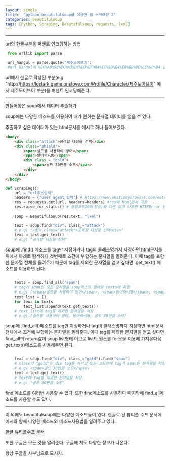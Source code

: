 ```yaml
---
layout: single
title:  "python-beautifulsoup를 이용한 웹 스크래핑 2"
categories: beautifulsoup
tags: [Python, Scraping, Beautifulsoup, requests, lxml]
---
```


<hr/>

 url의 한글부분을 퍼센트 인코딩하는 방법

```python
 from urllib import parse

 url_hangul = parse.quote("제주도이브이")
 #url_hangul에 %EC%A0%9C%EC%A3%BC%EB%8F%84%EC%9D%B4%EB%B8%8C%EC%9D%B4 값 저장
```
 url에서 한글로 작성된 부분(e.g "http://https://lostark.game.onstove.com/Profile/Character/제주도이브이" 에서 제주도이브이 부분)을 퍼센트 인코딩해준다.

<hr/>

 만들어놓은 soup에서 데이터 추출하기

 soup에는 다양한 메소드를 이용하여 내가 원하는 문자열 데이터를 얻을 수 있다.

 추출하고 싶은 데이터가 있는 html문서를 예시로 하나 들어보겠다.
```html
<body>
    <div class="attack">공격할 대상을 선택</div>
    <div class="shield">
        <span>실드를 사용하여 방어</span>
        <span>방어력+30</span>
        <div class = "gold">
            <span>골드 30만큼 소모</span>
        </div>
    </div>
</body>
```


```python
def Scraping():
    url = "url주소입력"
    headers = {"user agent 입력"} # https://www.whatismybrowser.com/detect/what-is-my-user-agent 에서 확인 가능
    res = requests.get(url, headers=headers) #res에 html문서 저장
    res.raise_for_status() # 응답코드200(정상)과 다른 값이 나오면 HTTPError 발생

    soup = BeautifulSoup(res.text, "lxml")

    text = soup.find("div", class_="attack")
    # e.g) "<div class="attack">공격할 대상을 선택<div>"
    text = text.get_text()
    # e.g) "공격할 대상을 선택"
```
 soup에 .find() 메소드를 tag만 지정하거나 tag의 클래스명까지 지정하면 html문서를 위에서 아래로 탐색하다 첫번째로 조건에 부합하는 문자열을 돌려준다. 
 이때 tag를 포함한 문자열 전체를 돌려주기 때문에 tag를 제외한 문자열을 얻고 싶다면 .get_text() 메소드를 이용하면 된다.

```python

    texts = soup.find_all("span")
    # tag가 span인 모든 문자열을 soup리스트 형태로 texts에 저장
    # e.g) [<span>실드를 사용하여 방어</span>, <span>방어력+30</span>, <span>골드 30만큼 소모</span>]
    text_list = []
    for text in texts
        text_list.append(text.get_text())
    # text_list에 tag를 제외한 문자열을 저장
    # e.g) [실드를 사용하여 방어, 방어력+30, 골드 30만큼 소모]
```
 soup에 .find_all()메소드를 tag만 지정하거나 tag의 클래스명까지 지정하면 html문서 전체에서 조건에 부합하는 문자열을 돌려준다.
 이때 tag를 제외한 문자열을 얻고 싶다면 find_all의 return값이 soup list형태 이므로 list의 원소를 for문을 이용해 가져온다음 get_text()메소드를 사용해주면 된다.

```python

    text = soup.find("div", class_="gold").find("span")
    # class가 "gold"인 div tag를 가지고 있는 코드안에 tag가 span인 문자열을 저장
    # e.g) <span>골드 30만큼 소모</span>
    text = text.get_text()
    # text에 tag를 제외한 문자열을 저장
    # e.g) "골드 30만큼 소모"
```
 find 메소드를 여러번 사용할 수 있다. 
 또한 find메소드를 사용하다 마지막에 find_all메소드를 사용할 수도 있다.

<hr/>

 이 외에도 beautifulsoup에는 다양한 메소드들이 있다.
 한글로 된 뷰티플 수프 문서에 예시와 함께 다양한 메소드와 메소드사용법을 알려주고 있다.

 <a href="https://www.crummy.com/software/BeautifulSoup/bs4/doc.ko/" target="_blank">한글 뷰티플수프 문서</a>

 또한 구글은 모든 것을 알려준다. 구글에 쳐도 다양한 정보가 나온다.
 
 항상 구글을 사부님으로 모시자.
